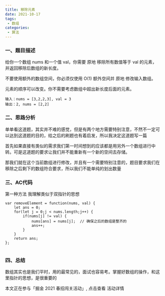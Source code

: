 ```yaml
---
title: 移除元素
date: 2021-10-17
tags:
 - 数组
categories: 
 - 算法
---
```





### 一、题目描述

给你一个数组 nums 和一个值 val，你需要 原地 移除所有数值等于 val 的元素，并返回移除后数组的新长度。

不要使用额外的数组空间，你必须仅使用 O(1) 额外空间并 原地 修改输入数组。

元素的顺序可以改变。你不需要考虑数组中超出新长度后面的元素。




```
输入：nums = [3,2,2,3], val = 3
输出：2, nums = [2,2]
```


### 二、思路分析

单单看这道题，其实并不难的感觉，但是有两个地方需要特别注意，不然不一定可以达到这道题的目的，给之后的刷题也有着启发，所以我决定这道题写一篇

首先如果直接有类似的需求我们第一时间想到的应该都是用另外一个数组进行中转。可是这道题的要求让我们并不能重新有一个新的空间去存储。

那我们就在这个当前数组进行修改，并且有一个需要特别注意的，题目要求我们在移除之后剩下的数组符合要求，所以我们不能单纯的划出数量


### 三、AC代码


第一种方法 我理解类似于双指针的思想

```
var removeElement = function(nums, val) {
    let ans = 0;
    for(let j = 0;j < nums.length;j++) {
        if(nums[j] != val) {
            nums[ans] = nums[j];  // 确保之后的数组是整齐的
            ans++;
        }
    }
    return ans;
};


```



### 四、总结



数组其实也是我们平时，用的最常见的，面试也容易考。掌握好数组的操作，和这里指针的思想，是很重要的

本文正在参与「掘金 2021 春招闯关活动」, 点击查看 活动详情
